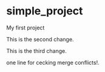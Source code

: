 # simple_project
My first project

This is the second change.

This is the third change.

one line for cecking merge conflicts!.